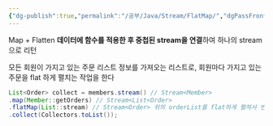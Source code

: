 ```yaml
---
{"dg-publish":true,"permalink":"/공부/Java/Stream/FlatMap/","dgPassFrontmatter":true}
---
```



Map + Flatten
**데이터에 함수를 적용한 후 중첩된 stream을 연결**하여 하나의 stream으로 리턴

모든 회원이 가지고 있는 주문 리스트 정보를 가져오는 리스트로, 회원마다 가지고 있는 주문을 flat 하게 펼치는 작업을 한다
````java
List<Order> collect = members.stream() // Stream<Member>
.map(Member::getOrders) // Stream<List<Order>
.flatMap(List::stream) // Stream<Order> 위의 orderList를 flat하게 펼쳐서 반환
.collect(Collectors.toList());
````
